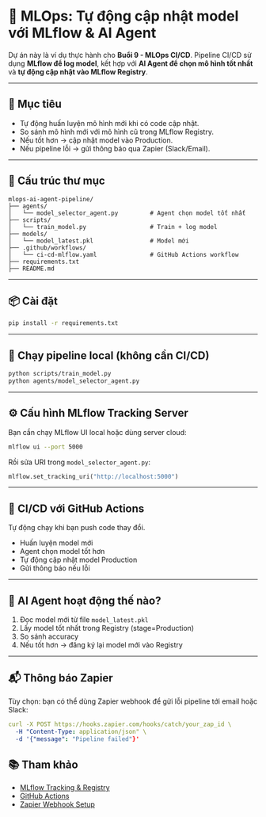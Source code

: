 # 🚀 MLOps: Tự động cập nhật model với MLflow & AI Agent

Dự án này là ví dụ thực hành cho **Buổi 9 - MLOps CI/CD**. Pipeline CI/CD sử dụng **MLflow để log model**, kết hợp với **AI Agent để chọn mô hình tốt nhất** và **tự động cập nhật vào MLflow Registry**.

---

## 🎯 Mục tiêu

* Tự động huấn luyện mô hình mới khi có code cập nhật.
* So sánh mô hình mới với mô hình cũ trong MLflow Registry.
* Nếu tốt hơn → cập nhật model vào Production.
* Nếu pipeline lỗi → gửi thông báo qua Zapier (Slack/Email).

---

## 📁 Cấu trúc thư mục

```
mlops-ai-agent-pipeline/
├── agents/
│   └── model_selector_agent.py         # Agent chọn model tốt nhất
├── scripts/
│   └── train_model.py                  # Train + log model
├── models/
│   └── model_latest.pkl                # Model mới
├── .github/workflows/
│   └── ci-cd-mlflow.yaml               # GitHub Actions workflow
├── requirements.txt
├── README.md
```

---

## 📦 Cài đặt

```bash
pip install -r requirements.txt
```

---

## 🚀 Chạy pipeline local (không cần CI/CD)

```bash
python scripts/train_model.py
python agents/model_selector_agent.py
```

---

## ⚙️ Cấu hình MLflow Tracking Server

Bạn cần chạy MLflow UI local hoặc dùng server cloud:

```bash
mlflow ui --port 5000
```

Rồi sửa URI trong `model_selector_agent.py`:

```python
mlflow.set_tracking_uri("http://localhost:5000")
```

---

## 🧪 CI/CD với GitHub Actions

Tự động chạy khi bạn push code thay đổi.

* Huấn luyện model mới
* Agent chọn model tốt hơn
* Tự động cập nhật model Production
* Gửi thông báo nếu lỗi

---

## 🧠 AI Agent hoạt động thế nào?

1. Đọc model mới từ file `model_latest.pkl`
2. Lấy model tốt nhất trong Registry (stage=Production)
3. So sánh accuracy
4. Nếu tốt hơn → đăng ký lại model mới vào Registry

---

## 📬 Thông báo Zapier

Tùy chọn: bạn có thể dùng Zapier webhook để gửi lỗi pipeline tới email hoặc Slack:

```yaml
curl -X POST https://hooks.zapier.com/hooks/catch/your_zap_id \
  -H "Content-Type: application/json" \
  -d '{"message": "Pipeline failed"}'
```

## 📚 Tham khảo

* [MLflow Tracking & Registry](https://mlflow.org/docs/latest/tracking.html)
* [GitHub Actions](https://docs.github.com/en/actions)
* [Zapier Webhook Setup](https://zapier.com/help/create/code-webhooks/send-webhooks-in-zapier)
